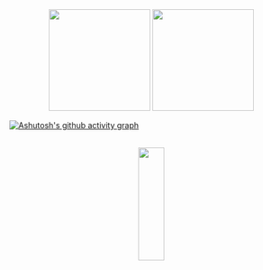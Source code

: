 <div align="center">
  <img height="180em" src="https://github-readme-stats.vercel.app/api?username=gabrielAlvees&show_icons=true&icon_color=c9d1d9&theme=dark&include_all_commits=true&count_private=true"/>
  <img height="180em" src="https://github-readme-stats.vercel.app/api/top-langs/?username=gabrielAlvees&layout=compact&langs_count=7&theme=dark"/>
</div>

[![Ashutosh's github activity graph](https://github-readme-activity-graph.cyclic.app/graph?username=gabrielAlvees&bg_color=0d1117&color=c9d1d9&line=c9d1d9&point=494949&area=false&hide_border=true)](https://github.com/ashutosh00710/github-readme-activity-graph)

<br>

<div align="center" margin="30">
  <img width="30%" height="200px" src="https://media.tenor.com/30DPIoReBOIAAAAC/bardin-vermintide.gif" />
</div>

 
